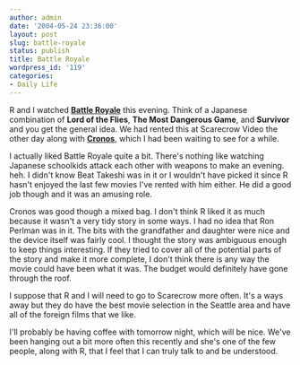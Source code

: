 ```yaml
---
author: admin
date: '2004-05-24 23:36:00'
layout: post
slug: battle-royale
status: publish
title: Battle Royale
wordpress_id: '119'
categories:
- Daily Life
---
```


R and I watched **[Battle
Royale](http://www.mandiapple.com/snowblood/battleroyale.htm)** this
evening. Think of a Japanese combination of **Lord of the Flies**, **The
Most Dangerous Game**, and **Survivor** and you get the general idea. We
had rented this at Scarecrow Video the other day along with
**[Cronos](http://www.imdb.com/title/tt0104029/)**, which I had been
waiting to see for a while.

I actually liked Battle Royale quite a bit. There's nothing like
watching Japanese schoolkids attack each other with weapons to make an
evening. heh. I didn't know Beat Takeshi was in it or I wouldn't have
picked it since R hasn't enjoyed the last few movies I've rented with
him either. He did a good job though and it was an amusing role.

Cronos was good though a mixed bag. I don't think R liked it as much
because it wasn't a very tidy story in some ways. I had no idea that Ron
Perlman was in it. The bits with the grandfather and daughter were nice
and the device itself was fairly cool. I thought the story was ambiguous
enough to keep things interesting. If they tried to cover all of the
potential parts of the story and make it more complete, I don't think
there is any way the movie could have been what it was. The budget would
definitely have gone through the roof.

I suppose that R and I will need to go to Scarecrow more often. It's a
ways away but they do have the best movie selection in the Seattle area
and have all of the foreign films that we like.

I'll probably be having coffee with tomorrow night, which will be nice.
We've been hanging out a bit more often this recently and she's one of
the few people, along with R, that I feel that I can truly talk to and
be understood.
